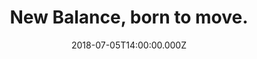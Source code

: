 ---
campaign-uuid: "c-7448a791-2582-4117-82d6-dff3d4106bb0"
type: "Offer"
category: "Fashion"
date: "2018-07-05T14:00:00.000Z"
end-date: "2018-09-30T23:59:00.000Z"
disable-form: false
is_promoted: false
has_entry_page: false
title: "New Balance, born to move."
competition-description: "<p>At New Balance their products are the perfect blend of\
  \ function and fashion, giving you the performance technology you need and the style\
  \ you want. They offer the best product on the market, and they are also equally\
  \ committed to giving back. So while they look to succeed, they believe in ensuring\
  \ others have the same opportunity.</p>\r\n<p>Have a look at their amazing collection\
  \ and don’t miss out on a 20% OFF with the code: NME20OFF (Excluding Sale, Outlet\
  \ & Made in Products).</p>"
banner-img: "https://assets.expresslyapp.com/asset-75188b63-4eeb-46f1-853b-936a7fb57900.jpg"
logo-left-href: "https://www.newbalance.co.uk"
logo-left-image: "https://assets.expresslyapp.com/82aa1ba0-aef4-4c02-b3b5-f2aa2892b964-thumb.png"
logo-left-title: "New Balance"
has-winner: false
---